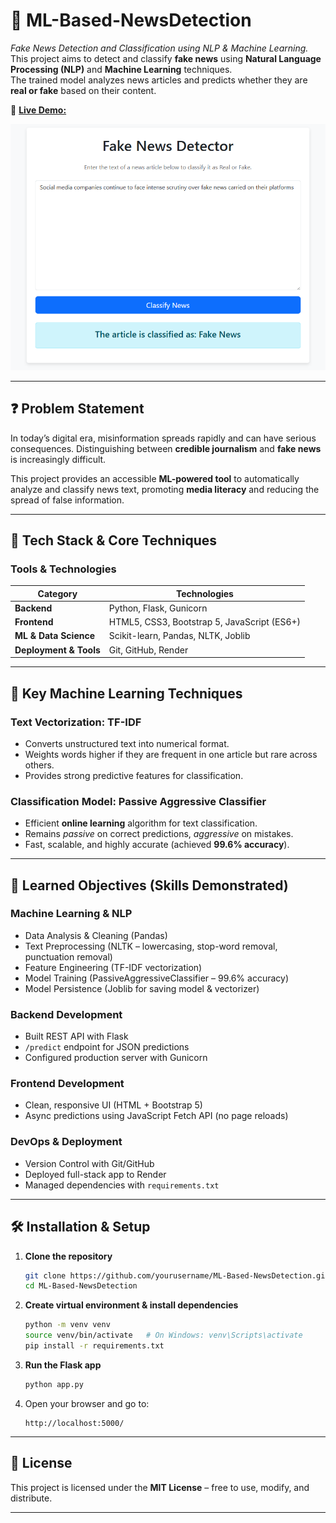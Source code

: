 # 📰 ML-Based-NewsDetection

*Fake News Detection and Classification using NLP & Machine Learning.*  
This project aims to detect and classify **fake news** using **Natural Language Processing (NLP)** and **Machine Learning** techniques.  
The trained model analyzes news articles and predicts whether they are **real or fake** based on their content.

🔗 [**Live Demo:**](https://ml-based-newsdetection.onrender.com)  

![App Screenshot](/img.png)

---

## ❓ Problem Statement
In today’s digital era, misinformation spreads rapidly and can have serious consequences. Distinguishing between **credible journalism** and **fake news** is increasingly difficult.  

This project provides an accessible **ML-powered tool** to automatically analyze and classify news text, promoting **media literacy** and reducing the spread of false information.

---


## 🚀 Tech Stack & Core Techniques

### **Tools & Technologies**

| Category          | Technologies |
|-------------------|--------------|
| **Backend**       | Python, Flask, Gunicorn |
| **Frontend**      | HTML5, CSS3, Bootstrap 5, JavaScript (ES6+) |
| **ML & Data Science** | Scikit-learn, Pandas, NLTK, Joblib |
| **Deployment & Tools** | Git, GitHub, Render |

---

## 🧠 Key Machine Learning Techniques

### **Text Vectorization: TF-IDF**
- Converts unstructured text into numerical format.
- Weights words higher if they are frequent in one article but rare across others.
- Provides strong predictive features for classification.

### **Classification Model: Passive Aggressive Classifier**
- Efficient **online learning** algorithm for text classification.
- Remains *passive* on correct predictions, *aggressive* on mistakes.
- Fast, scalable, and highly accurate (achieved **99.6% accuracy**).

---

## 🎯 Learned Objectives (Skills Demonstrated)

### **Machine Learning & NLP**
- Data Analysis & Cleaning (Pandas)
- Text Preprocessing (NLTK – lowercasing, stop-word removal, punctuation removal)
- Feature Engineering (TF-IDF vectorization)
- Model Training (PassiveAggressiveClassifier – 99.6% accuracy)
- Model Persistence (Joblib for saving model & vectorizer)

### **Backend Development**
- Built REST API with Flask
- `/predict` endpoint for JSON predictions
- Configured production server with Gunicorn

### **Frontend Development**
- Clean, responsive UI (HTML + Bootstrap 5)
- Async predictions using JavaScript Fetch API (no page reloads)

### **DevOps & Deployment**
- Version Control with Git/GitHub
- Deployed full-stack app to Render
- Managed dependencies with `requirements.txt`

---

## 🛠️ Installation & Setup

1. **Clone the repository**
   ```bash
   git clone https://github.com/yourusername/ML-Based-NewsDetection.git
   cd ML-Based-NewsDetection
   ```

2. **Create virtual environment & install dependencies**

   ```bash
   python -m venv venv
   source venv/bin/activate   # On Windows: venv\Scripts\activate
   pip install -r requirements.txt
   ```

3. **Run the Flask app**

   ```bash
   python app.py
   ```

4. Open your browser and go to:

   ```
   http://localhost:5000/
   ```

---

## 📜 License

This project is licensed under the **MIT License** – free to use, modify, and distribute.

---

